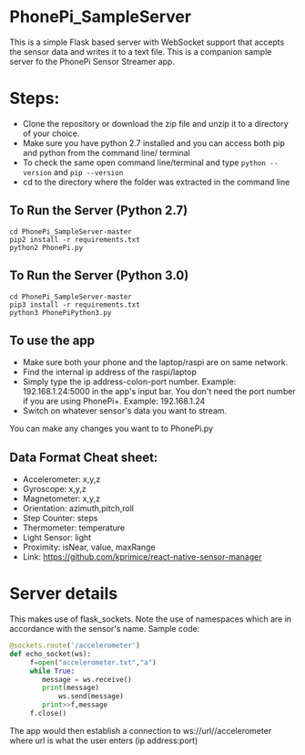 # PhonePi_SampleServer
This is a simple Flask based server with WebSocket support that accepts the sensor data and writes it to a text file. This is a companion sample server fo the PhonePi Sensor Streamer app.

# Steps:
* Clone the repository or download the zip file and unzip it to a directory of your choice.
* Make sure you have python 2.7 installed and you can access both pip and python from the command line/ terminal
* To check the same open command line/terminal and type `python --version` and `pip --version`
* cd to the directory where the folder was extracted in the command line

## To Run the Server (Python 2.7)
 ```
 cd PhonePi_SampleServer-master
 pip2 install -r requirements.txt
 python2 PhonePi.py
 ```
## To Run the Server (Python 3.0)
 ```
 cd PhonePi_SampleServer-master
 pip3 install -r requirements.txt
 python3 PhonePiPython3.py
 ```

## To use the app
* Make sure both your phone and the laptop/raspi are on same network.
* Find the internal ip address of the raspi/laptop 
* Simply type the ip address-colon-port number. Example: 192.168.1.24:5000 in the app's input bar. You don't need the port number     if you are using PhonePi+. Example: 192.168.1.24
* Switch on whatever sensor's data you want to stream.

You can make any changes you want to to PhonePi.py

## Data Format Cheat sheet:
* Accelerometer: x,y,z
* Gyroscope: x,y,z
* Magnetometer: x,y,z
* Orientation: azimuth,pitch,roll
* Step Counter: steps
* Thermometer: temperature
* Light Sensor: light
* Proximity: isNear, value, maxRange
* Link: https://github.com/kprimice/react-native-sensor-manager

# Server details
This makes use of flask_sockets. Note the use of namespaces which are in accordance with the sensor's name. Sample code:

```python
@sockets.route('/accelerometer') 
def echo_socket(ws):
	 f=open("accelerometer.txt","a")
	 while True:
		message = ws.receive()
		print(message) 
        	ws.send(message)
		print>>f,message
	 f.close()
```
The app would then establish a connection to ws://url//accelerometer
where url is what the user enters (ip address:port) 


